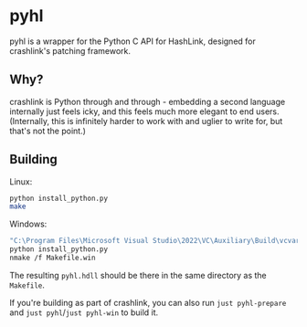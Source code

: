 # pyhl

pyhl is a wrapper for the Python C API for HashLink, designed for crashlink's patching framework.

## Why?

crashlink is Python through and through - embedding a second language internally just feels icky, and this feels much more elegant to end users. (Internally, this is infinitely harder to work with and uglier to write for, but that's not the point.)

## Building

Linux:

```bash
python install_python.py
make
```

Windows:

```bash
"C:\Program Files\Microsoft Visual Studio\2022\VC\Auxiliary\Build\vcvarsall.bat" x64 # assuming you're using VS2022
python install_python.py
nmake /f Makefile.win
```

The resulting `pyhl.hdll` should be there in the same directory as the `Makefile`.

If you're building as part of crashlink, you can also run `just pyhl-prepare` and `just pyhl`/`just pyhl-win` to build it.